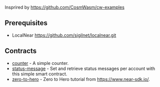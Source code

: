 Insprired by https://github.com/CosmWasm/cw-examples

## Prerequisites

- LocalNear <https://github.com/sigilnet/localnear.git>

## Contracts

- [counter](https://github.com/nguquen/near-examples/tree/master/contracts/counter) - A simple counter.
- [status-message](https://github.com/nguquen/near-examples/tree/master/contracts/status-message) - Set and retrieve status messages per account with this simple smart contract.
- [zero-to-hero](https://github.com/nguquen/near-examples/tree/master/contracts/zero-to-hero) - Zero to Hero tutorial from <https://www.near-sdk.io/>.
